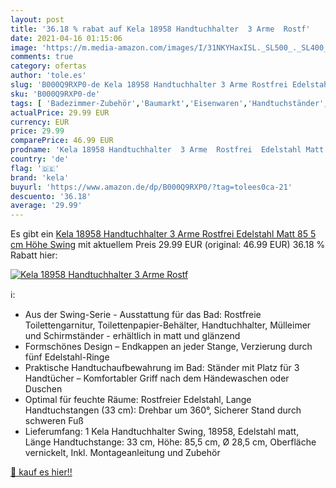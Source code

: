```yaml
---
layout: post
title: '36.18 % rabat auf Kela 18958 Handtuchhalter  3 Arme  Rostf'
date: 2021-04-16 01:15:06
image: 'https://m.media-amazon.com/images/I/31NKYHaxISL._SL500_._SL400_.jpg'
comments: true
category: ofertas
author: 'tole.es'
slug: 'B000Q9RXP0-de Kela 18958 Handtuchhalter 3 Arme Rostfrei Edelstahl Matt...'
sku: 'B000Q9RXP0-de'
tags: [ 'Badezimmer-Zubehör','Baumarkt','Eisenwaren','Handtuchständer','kela', ]
actualPrice: 29.99 EUR
currency: EUR
price: 29.99
comparePrice: 46.99 EUR
prodname: 'Kela 18958 Handtuchhalter  3 Arme  Rostfrei  Edelstahl Matt  85 5 cm Höhe  Swing'
country: 'de'
flag: '🇩🇪'
brand: 'kela'
buyurl: 'https://www.amazon.de/dp/B000Q9RXP0/?tag=tolees0ca-21'
descuento: '36.18'
average: '29.99'
---
```


Es gibt ein [Kela 18958 Handtuchhalter  3 Arme  Rostfrei  Edelstahl Matt  85 5 cm Höhe  Swing](https://www.amazon.de/dp/B000Q9RXP0/?tag=tolees0ca-21) mit aktuellem Preis 29.99 EUR (original: 46.99 EUR) 36.18 % Rabatt hier:

[![Kela 18958 Handtuchhalter  3 Arme  Rostf](https://m.media-amazon.com/images/I/31NKYHaxISL._SL500_._SL400_.jpg)](https://www.amazon.de/dp/B000Q9RXP0/?tag=tolees0ca-21)

ℹ️:

- Aus der Swing-Serie - Ausstattung für das Bad: Rostfreie Toilettengarnitur, Toilettenpapier-Behälter, Handtuchhalter, Mülleimer und Schirmständer - erhältlich in matt und glänzend
- Formschönes Design – Endkappen an jeder Stange, Verzierung durch fünf Edelstahl-Ringe
- Praktische Handtuchaufbewahrung im Bad: Ständer mit Platz für 3 Handtücher – Komfortabler Griff nach dem Händewaschen oder Duschen
- Optimal für feuchte Räume: Rostfreier Edelstahl, Lange Handtuchstangen (33 cm): Drehbar um 360°, Sicherer Stand durch schweren Fuß
- Lieferumfang: 1 Kela Handtuchhalter Swing, 18958, Edelstahl matt, Länge Handtuchstange: 33 cm, Höhe: 85,5 cm, Ø 28,5 cm, Oberfläche vernickelt, Inkl. Montageanleitung und Zubehör

[🛒 kauf es hier!!](https://www.amazon.de/dp/B000Q9RXP0/?tag=tolees0ca-21)
